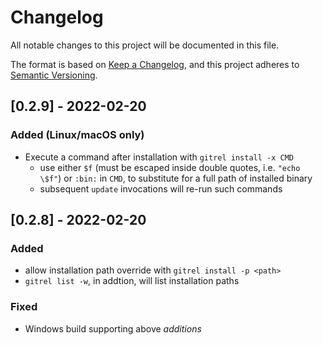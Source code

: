# Changelog

All notable changes to this project will be documented in this file.

The format is based on [Keep a Changelog](https://keepachangelog.com/en/1.0.0/),
and this project adheres to [Semantic Versioning](https://semver.org/spec/v2.0.0.html).

## \[0.2.9] - 2022-02-20

### Added (Linux/macOS only)

*   Execute a command after installation with `gitrel install -x CMD`
    *   use either `$f` (must be escaped inside double quotes, i.e. `"echo \$f"`)
        or `:bin:` in `CMD`, to substitute for a full path of installed binary
    *   subsequent `update` invocations will re-run such commands

## \[0.2.8] - 2022-02-20

### Added

*   allow installation path override with `gitrel install -p <path>`
*   `gitrel list -w`, in addtion, will list installation paths

### Fixed

*   Windows build supporting above *additions*
